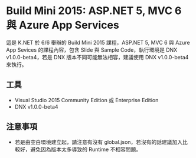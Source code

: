 # Build Mini 2015: ASP.NET 5, MVC 6 與 Azure App Services

這是 K.NET 於 6/6 舉辦的 Build Mini 2015 課程，ASP.NET 5, MVC 6 與 Azure App Sevices 的課程內容，包含 Slide 與 Sample Code，執行環境是 DNX v1.0.0-beta4，若是 DNX 版本不同可能無法相容，建議使用 DNX v1.0.0-beta4 來執行。

## 工具 ##

- Visual Studio 2015 Community Edition 或 Enterprise Edition
- DNX v1.0.0-beta4

## 注意事項 ##

- 若是由空白環境建立起，請注意有沒有 global.json，若沒有的話建議加入比較好，避免因為版本太多導致的 Runtime 不相容問題。
